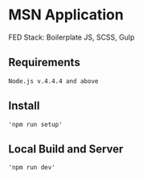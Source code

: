 # MSN Application
FED Stack: Boilerplate JS, SCSS, Gulp

## Requirements ##
    Node.js v.4.4.4 and above

## Install ##
    'npm run setup'

## Local Build and Server ##
    'npm run dev'
